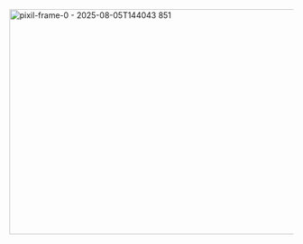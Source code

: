 <img width="700" height="400" alt="pixil-frame-0 - 2025-08-05T144043 851" src="https://github.com/user-attachments/assets/2c69d546-49fa-4c24-90b4-900ad34dfa8c" />

